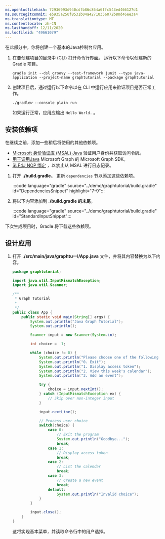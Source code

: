 ```yaml
---
ms.openlocfilehash: 72936993d940cdfb86c864a6ffc543ed466127d1
ms.sourcegitcommit: eb935a250f8531b04a42710356072b80d46ee3a4
ms.translationtype: MT
ms.contentlocale: zh-CN
ms.lasthandoff: 12/11/2020
ms.locfileid: "49661079"
---
```

<!-- markdownlint-disable MD002 MD041 -->

在此部分中，你将创建一个基本的Java控制台应用。

1. 在要创建项目的目录中 (CLI) 打开命令行界面。 运行以下命令以创建新的 Gradle 项目。

    ```Shell
    gradle init --dsl groovy --test-framework junit --type java-application --project-name graphtutorial --package graphtutorial
    ```

1. 创建项目后，通过运行以下命令以在 CLI 中运行应用来验证项目是否正常工作。

    ```Shell
    ./gradlew --console plain run
    ```

    如果运行正常，应用应输出 `Hello World.` 。

## <a name="install-dependencies"></a>安装依赖项

在继续之前，添加一些稍后将使用的其他依赖项。

- [Microsoft 身份验证库 (MSAL) Java](https://github.com/AzureAD/microsoft-authentication-library-for-java) 验证用户身份并获取访问令牌。
- [用于调用Java](https://github.com/microsoftgraph/msgraph-sdk-java) Microsoft Graph 的 Microsoft Graph SDK。
- [SLF4J NOP 绑定](https://mvnrepository.com/artifact/org.slf4j/slf4j-nop) ，以禁止从 MSAL 进行日志记录。

1. 打开 **./build.gradle**。 更新 `dependencies` 节以添加这些依赖项。

    :::code language="gradle" source="../demo/graphtutorial/build.gradle" id="DependenciesSnippet" highlight="7-9":::

1. 将以下内容添加到 **./build.gradle 的末尾**。

    :::code language="gradle" source="../demo/graphtutorial/build.gradle" id="StandardInputSnippet":::

下次生成项目时，Gradle 将下载这些依赖项。

## <a name="design-the-app"></a>设计应用

1. 打开 **./src/main/java/graphtu一l/App.java** 文件，并将其内容替换为以下内容。

    ```java
    package graphtutorial;

    import java.util.InputMismatchException;
    import java.util.Scanner;

    /**
     * Graph Tutorial
     *
     */
    public class App {
        public static void main(String[] args) {
            System.out.println("Java Graph Tutorial");
            System.out.println();

            Scanner input = new Scanner(System.in);

            int choice = -1;

            while (choice != 0) {
                System.out.println("Please choose one of the following options:");
                System.out.println("0. Exit");
                System.out.println("1. Display access token");
                System.out.println("2. View this week's calendar");
                System.out.println("3. Add an event");

                try {
                    choice = input.nextInt();
                } catch (InputMismatchException ex) {
                    // Skip over non-integer input
                }

                input.nextLine();

                // Process user choice
                switch(choice) {
                    case 0:
                        // Exit the program
                        System.out.println("Goodbye...");
                        break;
                    case 1:
                        // Display access token
                        break;
                    case 2:
                        // List the calendar
                        break;
                    case 3:
                        // Create a new event
                        break;
                    default:
                        System.out.println("Invalid choice");
                }
            }

            input.close();
        }
    }
    ```

    这将实现基本菜单，并读取命令行中的用户选择。
